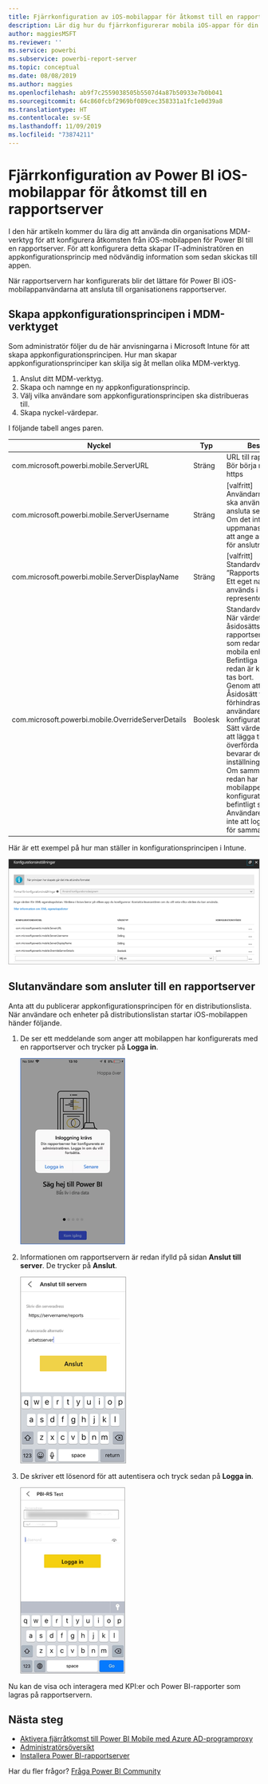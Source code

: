 ```yaml
---
title: Fjärrkonfiguration av iOS-mobilappar för åtkomst till en rapportserver
description: Lär dig hur du fjärrkonfigurerar mobila iOS-appar för din rapportserver.
author: maggiesMSFT
ms.reviewer: ''
ms.service: powerbi
ms.subservice: powerbi-report-server
ms.topic: conceptual
ms.date: 08/08/2019
ms.author: maggies
ms.openlocfilehash: ab9f7c2559038505b5507d4a87b50933e7b0b041
ms.sourcegitcommit: 64c860fcbf2969bf089cec358331a1fc1e0d39a8
ms.translationtype: HT
ms.contentlocale: sv-SE
ms.lasthandoff: 11/09/2019
ms.locfileid: "73874211"
---
```

# <a name="configure-power-bi-ios-mobile-app-access-to-a-report-server-remotely"></a>Fjärrkonfiguration av Power BI iOS-mobilappar för åtkomst till en rapportserver

I den här artikeln kommer du lära dig att använda din organisations MDM-verktyg för att konfigurera åtkomsten från iOS-mobilappen för Power BI till en rapportserver. För att konfigurera detta skapar IT-administratören en appkonfigurationsprincip med nödvändig information som sedan skickas till appen. 

 När rapportservern har konfigurerats blir det lättare för Power BI iOS-mobilappanvändarna att ansluta till organisationens rapportserver. 

## <a name="create-the-app-configuration-policy-in-mdm-tool"></a>Skapa appkonfigurationsprincipen i MDM-verktyget 

Som administratör följer du de här anvisningarna i Microsoft Intune för att skapa appkonfigurationsprincipen. Hur man skapar appkonfigurationsprinciper kan skilja sig åt mellan olika MDM-verktyg. 

1. Anslut ditt MDM-verktyg. 
2. Skapa och namnge en ny appkonfigurationsprincip. 
3. Välj vilka användare som appkonfigurationsprincipen ska distribueras till. 
4. Skapa nyckel-värdepar. 

I följande tabell anges paren.

|Nyckel  |Typ  |Beskrivning  |
|---------|---------|---------|
| com.microsoft.powerbi.mobile.ServerURL | Sträng | URL till rapportserver <br> Bör börja med http eller https |
| com.microsoft.powerbi.mobile.ServerUsername | Sträng | [valfritt] <br> Användarnamnet som ska användas för att ansluta servern. <br> Om det inte finns, uppmanas användaren att ange användarnamn för anslutningen i appen.| 
| com.microsoft.powerbi.mobile.ServerDisplayName | Sträng | [valfritt] <br> Standardvärdet är ”Rapportserver” <br> Ett eget namn som används i appen för att representera servern | 
| com.microsoft.powerbi.mobile.OverrideServerDetails | Boolesk | Standardvärdet är True <br>När värdet är ”True” åsidosätts eventuella rapportserverdefinitioner som redan finns i den mobila enheten. Befintliga servrar som redan är konfigurerade tas bort. <br> Genom att sätta Åsidosätt till True förhindras också att användaren tar bort konfigurationen. <br> Sätt värdet till ”False” för att lägga till de push-överförda värdera, vilket bevarar de befintliga inställningarna. <br> Om samma server-URL redan har konfigurerats i mobilappen, lämnas den konfigurationen i befintligt skick. Användaren uppmanas inte att logga in på nytt för samma server. |

Här är ett exempel på hur man ställer in konfigurationsprincipen i Intune.

![Intune-konfigurationsinställningar](media/configure-powerbi-mobile-apps-remote/power-bi-ios-remote-configuration-settings.png)

## <a name="end-users-connecting-to-a-report-server"></a>Slutanvändare som ansluter till en rapportserver

 Anta att du publicerar appkonfigurationsprincipen för en distributionslista. När användare och enheter på distributionslistan startar iOS-mobilappen händer följande. 

1. De ser ett meddelande som anger att mobilappen har konfigurerats med en rapportserver och trycker på **Logga in**.

    ![Logga in på rapportservern](media/configure-powerbi-mobile-apps-remote/power-bi-config-server-sign-in.png)

2.  Informationen om rapportservern är redan ifylld på sidan **Anslut till server**. De trycker på **Anslut**.

    ![Informationen om rapportservern är ifylld](media/configure-powerbi-mobile-apps-remote/power-bi-ios-remote-configure-connect-server.png)

3. De skriver ett lösenord för att autentisera och tryck sedan på **Logga in**. 

    ![Informationen om rapportservern är ifylld](media/configure-powerbi-mobile-apps-remote/power-bi-config-server-address.png)

Nu kan de visa och interagera med KPI:er och Power BI-rapporter som lagras på rapportservern.

## <a name="next-steps"></a>Nästa steg

- [Aktivera fjärråtkomst till Power BI Mobile med Azure AD-programproxy](https://docs.microsoft.com/azure/active-directory/manage-apps/application-proxy-integrate-with-power-bi)
- [Administratörsöversikt](admin-handbook-overview.md)  
- [Installera Power BI-rapportserver](install-report-server.md)  

Har du fler frågor? [Fråga Power BI Community](https://community.powerbi.com/)

